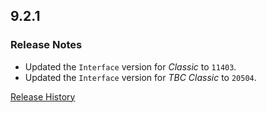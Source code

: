 ## 9.2.1

### Release Notes

- Updated the `Interface` version for _Classic_ to `11403`.
- Updated the `Interface` version for _TBC Classic_ to `20504`.

[Release History](https://github.com/SFX-WoW/Masque_Serenity/wiki/History)

